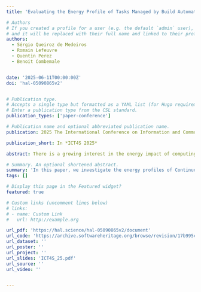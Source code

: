 ```yaml
---
title: 'Evaluating the Energy Profile of Tasks Managed by Build Automation Tools in Continuous Integration Workflows: The Case of Apache Maven and Gradle'

# Authors
# If you created a profile for a user (e.g. the default `admin` user), write the username (folder name) here
# and it will be replaced with their full name and linked to their profile.
authors:
  - Sérgio Queiroz de Medeiros 
  - Romain Lefeuvre
  - Quentin Perez
  - Benoit Combemale


date: '2025-06-11T00:00:00Z'
doi: 'hal-05090865v2'


# Publication type.
# Accepts a single type but formatted as a YAML list (for Hugo requirements).
# Enter a publication type from the CSL standard.
publication_types: ['paper-conference']

# Publication name and optional abbreviated publication name.
publication: 2025 The International Conference on Information and Communications Technology for Sustainability

publication_short: In *ICT4S 2025*

abstract: There is a growing interest in the energy impact of computing-related activities, which is expected to increase in the coming years. Modern software development usually relies on Continuous Integration (CI) to support short iterations, where code changes are integrated on a daily basis. The implementation of CI workflows usually relies on build automation tools, (e.g. Apache Maven or Gradle), to automate several activities such as testing or compiling. The large adoption of CI practices raises concerns about the impact of such tasks usually run on cloud environments, where the underlying hardware and its associated energy consumption remain intangible to developers. To better understand the energy footprint related to modern software development, it is essential to investigate the energy profile of the tasks managed by Apache Maven and Gradle. To achieve such goal, we performed a large-scale study with 1167 CI workflows implemented through GitHub Actions and mined from popular Java projects hosted on GitHub. After executing them locally, in a controlled environment, we analyzed in depth the energy profile of 183 355 tasks managed by Apache Maven and Gradle. These tasks represent a quarter of the total energy consumption associated with the CI workflows. We found that tasks from workflows of small-sized projects do not necessarily consume less energy than tasks from workflows of medium-sized and largesized projects. We also found that testing-related tasks consume the most energy, and that the larger the project, the higher the percentage of energy consumption related to testing. Moreover, tasks of different categories have a different profile regarding energy consumption per task and per unit of time.  

# Summary. An optional shortened abstract.
summary: 'In this paper, we investigate the energy profiles of Continuous Integration (CI) tasks managed by Maven and Gradle. Build systems like Maven and Gradle, with their internal models, provide opportunities for fine-grained classification, which we leverage to study energy-intensive tasks and their associated profile.' 
tags: []

# Display this page in the Featured widget?
featured: true

# Custom links (uncomment lines below)
# links:
# - name: Custom Link
#   url: http://example.org

url_pdf: 'https://hal.science/hal-05090865v2/document'
url_code: 'https://archive.softwareheritage.org/browse/revision/17b995c36af45da00e1ad5bc48f3ad460ef7abc6/?origin_url=https://github.com/RomainLefeuvre/ICT4S_2025'
url_dataset: ''
url_poster: ''
url_project: ''
url_slides: 'ICT4S_25.pdf'
url_source: ''
url_video: ''


---
```

